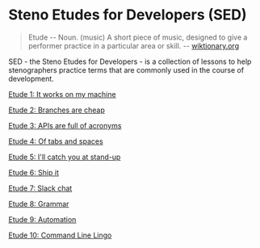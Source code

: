 # Steno Etudes for Developers (SED)

> Etude -- Noun. (music) A short piece of music, designed to give a performer practice in a particular area or skill.
> -- [wiktionary.org](https://en.wiktionary.org/wiki/etude#English)

SED - the Steno Etudes for Developers - is a collection of lessons
to help stenographers practice terms that are commonly used in the course of development.

[Etude 1: It works on my machine](./etude01.md)

[Etude 2: Branches are cheap](./etude02.md)

[Etude 3: APIs are full of acronyms](./etude03.md)

[Etude 4: Of tabs and spaces](./etude04.md)

[Etude 5: I'll catch you at stand-up](./etude05.md)

[Etude 6: Ship it](./etude06.md)

[Etude 7: Slack chat](./etude07.md)

[Etude 8: Grammar](./etude08.md)

[Etude 9: Automation](./etude09.md)

[Etude 10: Command Line Lingo](./etude10.md)
